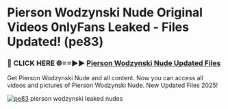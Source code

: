 # Pierson Wodzynski Nude Original Videos 0nlyFans Leaked - Files Updated! (pe83)

<h3>🔴 CLICK HERE 🌐==►► <a href="https://tinyurl.com/52m3yx9h" rel="nofollow">Pierson Wodzynski Nude Updated Files</a></h3>

Get Pierson Wodzynski Nude and all content. Now you can access all videos and pictures of Pierson Wodzynski Nude. New Updated Files 2025!

[![pe83](https://i.imgur.com/TnHtlc8.gif)](https://tinyurl.com/52m3yx9h)
pierson wodzynski leaked nudes